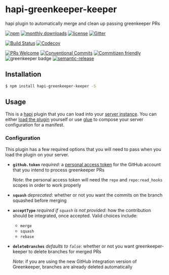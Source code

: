 # hapi-greenkeeper-keeper

hapi plugin to automatically merge and clean up passing greenkeeper PRs

<!-- consumer badges -->
[![npm](https://img.shields.io/npm/v/hapi-greenkeeper-keeper.svg?style=flat)](https://www.npmjs.com/package/hapi-greenkeeper-keeper)
[![monthly downloads](https://img.shields.io/npm/dm/hapi-greenkeeper-keeper.svg?style=flat)](https://www.npmjs.com/package/hapi-greenkeeper-keeper)
[![license](https://img.shields.io/github/license/greenkeeper-keeper/hapi-greenkeeper-keeper.svg?style=flat)](LICENSE)
[![Gitter](https://img.shields.io/gitter/room/greenkeeper-keeper/Lobby.svg?style=flat)](https://gitter.im/greenkeeper-keeper/Lobby)

<!-- status badges -->
[![Build Status](https://img.shields.io/travis/greenkeeper-keeper/hapi-greenkeeper-keeper.svg?style=flat&branch=master)](https://travis-ci.org/greenkeeper-keeper/hapi-greenkeeper-keeper)
[![Codecov](https://img.shields.io/codecov/c/github/greenkeeper-keeper/hapi-greenkeeper-keeper.svg?style=flat)](https://codecov.io/github/greenkeeper-keeper/hapi-greenkeeper-keeper)

<!-- contribution badges -->
[![PRs Welcome][prs-badge]][prs]
[![Conventional Commits](https://img.shields.io/badge/Conventional%20Commits-1.0.0-yellow.svg?style=flat)](https://conventionalcommits.org)
[![Commitizen friendly](https://img.shields.io/badge/commitizen-friendly-brightgreen.svg?style=flat)](http://commitizen.github.io/cz-cli/)
![greenkeeper badge](https://badges.greenkeeper.io/greenkeeper-keeper/hapi-greenkeeper-keeper.svg)
[![semantic-release](https://img.shields.io/badge/%20%20%F0%9F%93%A6%F0%9F%9A%80-semantic--release-e10079.svg?style=flat)](https://github.com/semantic-release/semantic-release)

## Installation

```bash
$ npm install hapi-greenkeeper-keeper -S
```

## Usage

This is a [hapi](https://hapijs.com/) plugin that you can load into your
[server instance](https://github.com/greenkeeper-keeper/meta#setting-up-your-own-instance).
You can either [load the plugin](https://hapijs.com/tutorials/plugins#loading-a-plugin)
yourself or use [glue](https://github.com/hapijs/glue) to compose your server
configuration for a manifest.

### Configuration

This plugin has a few required options that you will need to pass when you load
the plugin on your server.

* __`github.token`__ _required_: a [personal access token](https://help.github.com/articles/creating-an-access-token-for-command-line-use/)
  for the GitHub account that you intend to process greenkeeper PRs

  _Note_: the personal access token will need the `repo` and `repo:read_hooks`
  scopes in order to work properly
* __`squash`__ _deprecated_: whether or not you want the commits on the branch
  squashed before merging
* __`acceptType`__ _required if `squash` is not provided_: how the contribution
  should be integrated, once accepted. Valid choices include:
  * `merge`
  * `squash`
  * `rebase`
* __`deleteBranches`__ _defaults to `false`_: whether or not you want
  greenkeeper-keeper to delete branches for merged PRs

  _Note_: if you are using the new GitHub integration version of Greenkeeper,
  branches are already deleted automatically

[prs-badge]: https://img.shields.io/badge/PRs-welcome-brightgreen.svg?style=flat-square
[prs]: http://makeapullrequest.com
